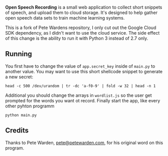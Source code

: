 **Open Speech Recording** is a small web application to collect short snippets of speech, and upload them to cloud storage. It's designed to help gather open speech data sets to train machine learning systems.

This is a fork of Pete Wardens repository, I only cut out the Google Cloud SDK dependency, as I didn't want to use the cloud service. The side effect of this change is the ability to run it with Python 3 instead of 2.7 only. 

## Running

You first have to change the value of `app.secret_key` inside of `main.py` to another value. You may want to use this short shellcode snippet to generate a new secret:
```
head -c 500 /dev/urandom | tr -dc 'a-f0-9' | fold -w 32 | head -n 1
```
Additional you should change the arrays in `wordlist.js` so the user get prompted for the words you want ot record.
Finally start the app, like every other pyhton programm
```
python main.py
```

## Credits

Thanks to Pete Warden, pete@petewarden.com, for his original word on this program.

